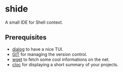 # shide

A small IDE for Shell context.

## Prerequisites

* [dialog](https://invisible-island.net/dialog/) to have a nice TUI.
* [GIT](https://git-scm.com/) for managing the version control.
* [wget](https://www.gnu.org/software/wget/) to fetch some cool informations on the net.
* [cloc](https://github.com/AlDanial/cloc) for displaying a short summary of your projects.
